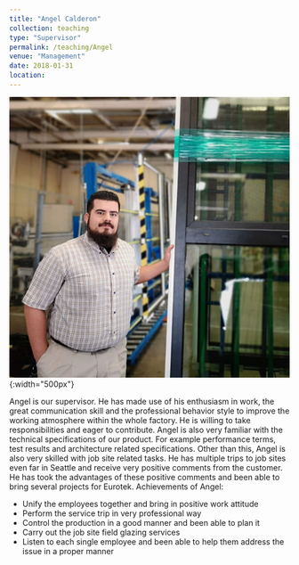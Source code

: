 ```yaml
---
title: "Angel Calderon"
collection: teaching
type: "Supervisor"
permalink: /teaching/Angel
venue: "Management"
date: 2018-01-31
location:
---
```


![angel](/images/angel1.jpg){:width="500px"}

Angel is our supervisor. He has made use of his enthusiasm in work, the great communication skill and the professional behavior style to improve the working atmosphere within the whole factory. He is willing to take responsibilities and eager to contribute. Angel is also very familiar with the technical specifications of our product. For example performance terms, test results and architecture related specifications. Other than this, Angel is also very skilled with job site related tasks. He has multiple trips to job sites even far in Seattle and receive very positive comments from the customer. He has took the advantages of these positive comments and been able to bring several projects for Eurotek.
Achievements of Angel:
* Unify the employees together and bring in positive work attitude
* Perform the service trip in very professional way
* Control the production in a good manner and been able to plan it
* Carry out the job site field glazing services
* Listen to each single employee and been able to help them address the issue in a proper manner
